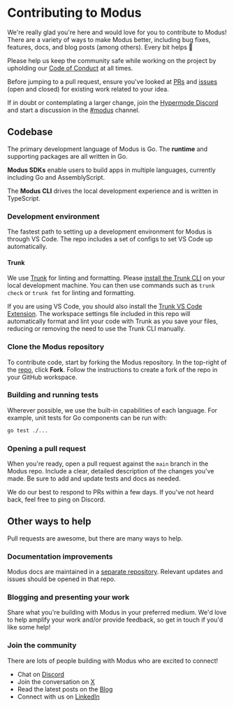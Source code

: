 # Contributing to Modus

We're really glad you're here and would love for you to contribute to Modus! There are a variety of
ways to make Modus better, including bug fixes, features, docs, and blog posts (among others). Every
bit helps 🙏

Please help us keep the community safe while working on the project by upholding our
[Code of Conduct](/CODE_OF_CONDUCT.md) at all times.

Before jumping to a pull request, ensure you've looked at
[PRs](https://github.com/hypermodeinc/modus/pulls) and
[issues](https://github.com/hypermodeinc/modus/issues) (open and closed) for existing work related
to your idea.

If in doubt or contemplating a larger change, join the
[Hypermode Discord](https://discord.hypermode.com) and start a discussion in the
[#modus](https://discord.com/channels/1267579648657850441/1292948253796466730) channel.

## Codebase

The primary development language of Modus is Go. The **runtime** and supporting packages are all
written in Go.

**Modus SDKs** enable users to build apps in multiple languages, currently including Go and
AssemblyScript.

The **Modus CLI** drives the local development experience and is written in TypeScript.

### Development environment

The fastest path to setting up a development environment for Modus is through VS Code. The repo
includes a set of configs to set VS Code up automatically.

#### Trunk

We use [Trunk](https://docs.trunk.io/) for linting and formatting. Please
[install the Trunk CLI](https://docs.trunk.io/cli/install) on your local development machine. You
can then use commands such as `trunk check` or `trunk fmt` for linting and formatting.

If you are using VS Code, you should also install the
[Trunk VS Code Extension](https://marketplace.visualstudio.com/items?itemName=trunk.io). The
workspace settings file included in this repo will automatically format and lint your code with
Trunk as you save your files, reducing or removing the need to use the Trunk CLI manually.

### Clone the Modus repository

To contribute code, start by forking the Modus repository. In the top-right of the
[repo](https://github.com/hypermodeinc/modus), click **Fork**. Follow the instructions to create a
fork of the repo in your GitHub workspace.

### Building and running tests

Wherever possible, we use the built-in capabilities of each language. For example, unit tests for Go
components can be run with:

```bash
go test ./...
```

### Opening a pull request

When you're ready, open a pull request against the `main` branch in the Modus repo. Include a clear,
detailed description of the changes you've made. Be sure to add and update tests and docs as needed.

We do our best to respond to PRs within a few days. If you've not heard back, feel free to ping on
Discord.

## Other ways to help

Pull requests are awesome, but there are many ways to help.

### Documentation improvements

Modus docs are maintained in a [separate repository](https://github.com/hypermodeinc/docs). Relevant
updates and issues should be opened in that repo.

### Blogging and presenting your work

Share what you're building with Modus in your preferred medium. We'd love to help amplify your work
and/or provide feedback, so get in touch if you'd like some help!

### Join the community

There are lots of people building with Modus who are excited to connect!

- Chat on [Discord](https://discord.hypermode.com)
- Join the conversation on [X](https://x.com/hypermodeinc)
- Read the latest posts on the [Blog](https://hypermode.com/blog)
- Connect with us on [LinkedIn](https://linkedin.com/company/hypermode)
